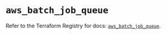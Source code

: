 # `aws_batch_job_queue`

Refer to the Terraform Registry for docs: [`aws_batch_job_queue`](https://registry.terraform.io/providers/hashicorp/aws/6.8.0/docs/resources/batch_job_queue).
